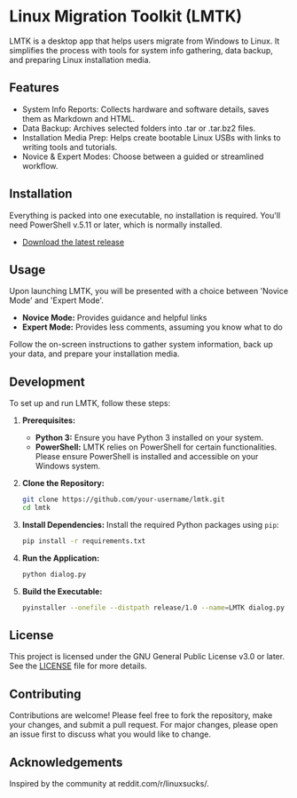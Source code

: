 # Linux Migration Toolkit (LMTK)

LMTK is a desktop app that helps users migrate from Windows to Linux. It simplifies the process with tools for system info gathering, data backup, and preparing Linux installation media.

## Features

- System Info Reports: Collects hardware and software details, saves them as Markdown and HTML.
- Data Backup: Archives selected folders into .tar or .tar.bz2 files.
- Installation Media Prep: Helps create bootable Linux USBs with links to writing tools and tutorials.
- Novice & Expert Modes: Choose between a guided or streamlined workflow.

## Installation

Everything is packed into one executable, no installation is required. You'll need PowerShell v.5.11 or later, which is normally installed.

- [Download the latest release](https://github.com/ikostas/lmtk/releases/latest)

## Usage

Upon launching LMTK, you will be presented with a choice between 'Novice Mode' and 'Expert Mode'.

-   **Novice Mode:** Provides guidance and helpful links
-   **Expert Mode:** Provides less comments, assuming you know what to do

Follow the on-screen instructions to gather system information, back up your data, and prepare your installation media.

## Development

To set up and run LMTK, follow these steps:

1.  **Prerequisites:**
    *   **Python 3:** Ensure you have Python 3 installed on your system.
    *   **PowerShell:** LMTK relies on PowerShell for certain functionalities. Please ensure PowerShell is installed and accessible on your Windows system.

2.  **Clone the Repository:**
    ```bash
    git clone https://github.com/your-username/lmtk.git
    cd lmtk
    ```

3.  **Install Dependencies:**
    Install the required Python packages using `pip`:
    ```bash
    pip install -r requirements.txt
    ```

4.  **Run the Application:**
    ```bash
    python dialog.py
    ```

5.  **Build the Executable:**
    ```bash
    pyinstaller --onefile --distpath release/1.0 --name=LMTK dialog.py
    ```

## License

This project is licensed under the GNU General Public License v3.0 or later. See the [LICENSE](LICENSE) file for more details.

## Contributing

Contributions are welcome! Please feel free to fork the repository, make your changes, and submit a pull request. For major changes, please open an issue first to discuss what you would like to change.

## Acknowledgements

Inspired by the community at reddit.com/r/linuxsucks/.
